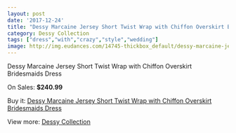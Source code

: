 ```yaml
---
layout: post
date: '2017-12-24'
title: "Dessy Marcaine Jersey Short Twist Wrap with Chiffon Overskirt Bridesmaids Dress"
category: Dessy Collection
tags: ["dress","with","crazy","style","wedding"]
image: http://img.eudances.com/14745-thickbox_default/dessy-marcaine-jersey-short-twist-wrap-with-chiffon-overskirt-bridesmaids-dress.jpg
---
```

Dessy Marcaine Jersey Short Twist Wrap with Chiffon Overskirt Bridesmaids Dress

On Sales: **$240.99**
<a href="https://www.eudances.com/en/dessy-collection/4405-dessy-marcaine-jersey-short-twist-wrap-with-chiffon-overskirt-bridesmaids-dress.html"><amp-img layout="responsive" width="600" height="600" src="//img.eudances.com/14745-thickbox_default/dessy-marcaine-jersey-short-twist-wrap-with-chiffon-overskirt-bridesmaids-dress.jpg" alt="Dessy Marcaine Jersey Short Twist Wrap with Chiffon Overskirt Bridesmaids Dress 0" /></a>
<a href="https://www.eudances.com/en/dessy-collection/4405-dessy-marcaine-jersey-short-twist-wrap-with-chiffon-overskirt-bridesmaids-dress.html"><amp-img layout="responsive" width="600" height="600" src="//img.eudances.com/14748-thickbox_default/dessy-marcaine-jersey-short-twist-wrap-with-chiffon-overskirt-bridesmaids-dress.jpg" alt="Dessy Marcaine Jersey Short Twist Wrap with Chiffon Overskirt Bridesmaids Dress 1" /></a>
<a href="https://www.eudances.com/en/dessy-collection/4405-dessy-marcaine-jersey-short-twist-wrap-with-chiffon-overskirt-bridesmaids-dress.html"><amp-img layout="responsive" width="600" height="600" src="//img.eudances.com/14747-thickbox_default/dessy-marcaine-jersey-short-twist-wrap-with-chiffon-overskirt-bridesmaids-dress.jpg" alt="Dessy Marcaine Jersey Short Twist Wrap with Chiffon Overskirt Bridesmaids Dress 2" /></a>
<a href="https://www.eudances.com/en/dessy-collection/4405-dessy-marcaine-jersey-short-twist-wrap-with-chiffon-overskirt-bridesmaids-dress.html"><amp-img layout="responsive" width="600" height="600" src="//img.eudances.com/14746-thickbox_default/dessy-marcaine-jersey-short-twist-wrap-with-chiffon-overskirt-bridesmaids-dress.jpg" alt="Dessy Marcaine Jersey Short Twist Wrap with Chiffon Overskirt Bridesmaids Dress 3" /></a>

Buy it: [Dessy Marcaine Jersey Short Twist Wrap with Chiffon Overskirt Bridesmaids Dress](https://www.eudances.com/en/dessy-collection/4405-dessy-marcaine-jersey-short-twist-wrap-with-chiffon-overskirt-bridesmaids-dress.html "Dessy Marcaine Jersey Short Twist Wrap with Chiffon Overskirt Bridesmaids Dress")

View more: [Dessy Collection](https://www.eudances.com/en/60-Dessy-Collection "Dessy Collection")